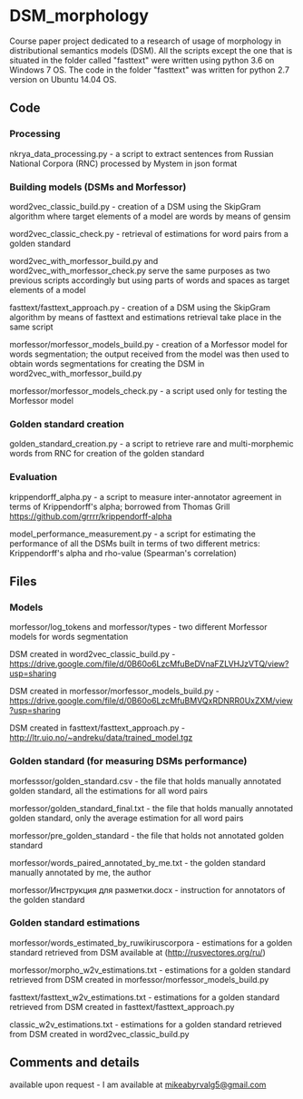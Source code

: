 # DSM_morphology
Course paper project dedicated to a research of usage of morphology in distributional semantics models (DSM). All the scripts except the one that is situated in the folder called "fasttext" were written using python 3.6 on Windows 7 OS. The code in the folder "fasttext" was written for python 2.7 version on Ubuntu 14.04 OS.

## Code

### Processing
nkrya_data_processing.py - a script to extract sentences from Russian National Corpora (RNC) processed by Mystem in json format

### Building models (DSMs and Morfessor)
word2vec_classic_build.py - creation of a DSM using the SkipGram algorithm where target elements of a model are words by means of gensim

word2vec_classic_check.py - retrieval of estimations for word pairs from a golden standard

word2vec_with_morfessor_build.py and word2vec_with_morfessor_check.py serve the same purposes as two previous scripts accordingly but using parts of words and spaces as target elements of a model

fasttext/fasttext_approach.py - creation of a DSM using the SkipGram algorithm by means of fasttext and estimations retrieval take place in the same script

morfessor/morfessor_models_build.py - creation of a Morfessor model for words segmentation; the output received from the model was then used to obtain words segmentations for creating the DSM in word2vec_with_morfessor_build.py

morfessor/morfessor_models_check.py - a script used only for testing the Morfessor model

### Golden standard creation
golden_standard_creation.py - a script to retrieve rare and multi-morphemic words from RNC for creation of the golden standard

### Evaluation
krippendorff_alpha.py - a script to measure inter-annotator agreement in terms of Krippendorff's alpha; borrowed from Thomas Grill https://github.com/grrrr/krippendorff-alpha

model_performance_measurement.py - a script for estimating the performance of all the DSMs built in terms of two different metrics: Krippendorff's alpha and rho-value (Spearman's correlation)

## Files

### Models
morfessor/log_tokens and morfessor/types - two different Morfessor models for words segmentation

DSM created in word2vec_classic_build.py - https://drive.google.com/file/d/0B60o6LzcMfuBeDVnaFZLVHJzVTQ/view?usp=sharing

DSM created in morfessor/morfessor_models_build.py - https://drive.google.com/file/d/0B60o6LzcMfuBMVQxRDNRR0UxZXM/view?usp=sharing

DSM created in fasttext/fasttext_approach.py - http://ltr.uio.no/~andreku/data/trained_model.tgz

### Golden standard (for measuring DSMs performance)
morfesssor/golden_standard.csv - the file that holds manually annotated golden standard, all the estimations for all word pairs

morfessor/golden_standard_final.txt - the file that holds manually annotated golden standard, only the average estimation for all word pairs

morfessor/pre_golden_standard - the file that holds not annotated golden standard

morfessor/words_paired_annotated_by_me.txt - the golden standard manually annotated by me, the author

morfessor/Инструкция для разметки.docx - instruction for annotators of the golden standard

### Golden standard estimations
morfessor/words_estimated_by_ruwikiruscorpora - estimations for a golden standard retrieved from DSM available at (http://rusvectores.org/ru/)

morfessor/morpho_w2v_estimations.txt - estimations for a golden standard retrieved from DSM created in morfessor/morfessor_models_build.py

fasttext/fasttext_w2v_estimations.txt - estimations for a golden standard retrieved from DSM created in fasttext/fasttext_approach.py

classic_w2v_estimations.txt - estimations for a golden standard retrieved from DSM created in word2vec_classic_build.py

## Comments and details
available upon request - I am available at mikeabyrvalg5@gmail.com
